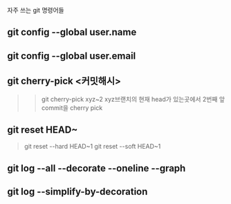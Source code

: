 자주 쓰는 git 명령어들

## git config --global user.name
## git config --global user.email


## git cherry-pick <커밋해시>
>> git cherry-pick xyz~2 xyz브랜치의 현재 head가 있는곳에서 2번째 앞 commit을 cherry pick
## git reset HEAD~
> git reset --hard HEAD~1
> git reset --soft HEAD~1
## git log --all --decorate --oneline --graph
## git log --simplify-by-decoration
